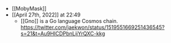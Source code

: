 - [[MobyMask]]
- [[April 27th, 2022]] at 22:49
    - [[Gno]] is a Go language Cosmos chain. https://twitter.com/jaekwon/status/1519551669251436545?s=21&t=Au9HICDPbnLijYrQXC-kkg
